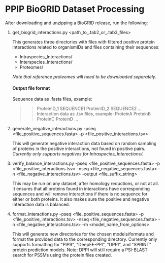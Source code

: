 # PPIP BioGRID Dataset Processing

After downloading and unzipping a BioGRID release, run the following:

1. get_biogrid_interactions.py <path_to_.tab2_or_.tab3_files>
    
   This generates three directories with files with filtered positive protein interactions related to organismIDs and files containing their sequences:
   * Intraspecies_Interactions/ 
   * Interspecies_Interactions/ 
   * Proteomes/
   
   *Note that reference proteomes will need to be downloaded separately.*
   #### Output file format
   
   Sequence data as .fasta files, example:
   >>ProteinID_1
   SEQUENCE1
   >ProteinID_2
   SEQUENCE2
   ...
   Interaction data as .tsv files, example:
   ProteinA  ProteinB
   ProteinC  ProteinD
   ...
    
2. generate_negative_interactions.py -pseq <file_positive_sequences.fasta> -p <file_positive_interactions.tsv>
   
   This will generate negative interaction data based on random sampling of proteins in the positive interactions, not found in positive pairs.
   *Currently only supports negatives for Intraspecies_Interactions/.*
    
3. verify_balance_interactions.py -pseq <file_positive_sequences.fasta> -p <file_positive_interactions.tsv> -nseq <file_negative_sequences.fasta> -n <file_negative_interactions.tsv> -output <file_suffix_string>

   This may be run on any dataset, after homology reductions, or not at all. It ensures that all proteins found in interactions have corresponding sequences and will remove interactions if there is no sequence for either or both proteins. It also makes sure the positive and negative interaction data is balanced.
    
4. format_interactions.py -pseq <file_positive_sequences.fasta> -p <file_positive_interactions.tsv> -nseq <file_negative_sequences.fasta> -n <file_negative_interactions.tsv> -m <model_name_from_options>

   This will generate new directories for the chosen models/formats and format the provided data to the corresponding directory.
   Currently only supports formatting for "PIPR", "DeepFE-PPI", "DPPI", and "SPRINT" protein prediction models.
   Note: DPPI will still require a PSI-BLAST search for PSSMs using the protein files created.
    
